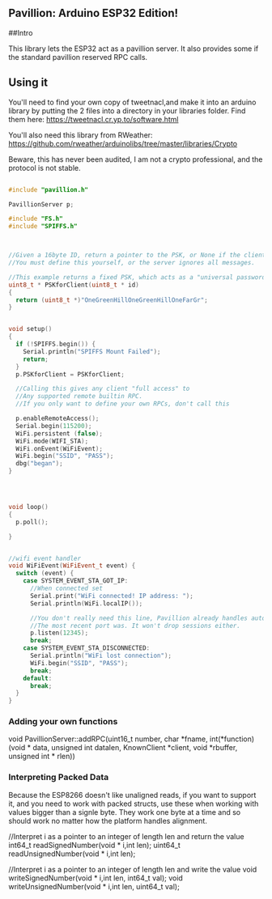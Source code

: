 ## Pavillion: Arduino ESP32 Edition!

##Intro

This library lets the ESP32 act as a pavillion server. It also provides some if the standard pavillion reserved RPC calls.


## Using it

You'll need to find your own copy of tweetnacl,and make it into an arduino library by putting the 2 files into a directory in your libraries folder.
Find them here: https://tweetnacl.cr.yp.to/software.html

You'll also need this library from RWeather: https://github.com/rweather/arduinolibs/tree/master/libraries/Crypto

Beware, this has never been audited, I am not a crypto professional, and the protocol is not stable.


```c++

#include "pavillion.h"

PavillionServer p;

#include "FS.h"
#include "SPIFFS.h"



//Given a 16byte ID, return a pointer to the PSK, or None if the client doesn't exist.
//You must define this yourself, or the server ignores all messages.

//This example returns a fixed PSK, which acts as a "universal password" for any client ID.
uint8_t * PSKforClient(uint8_t * id)
{
  return (uint8_t *)"OneGreenHillOneGreenHillOneFarGr";
}


void setup()
{
  if (!SPIFFS.begin()) {
    Serial.println("SPIFFS Mount Failed");
    return;
  }
  p.PSKforClient = PSKforClient;

  //Calling this gives any client "full access" to
  //Any supported remote builtin RPC.
  //If you only want to define your own RPCs, don't call this

  p.enableRemoteAccess();
  Serial.begin(115200);
  WiFi.persistent (false);
  WiFi.mode(WIFI_STA);
  WiFi.onEvent(WiFiEvent);
  WiFi.begin("SSID", "PASS");
  dbg("began");
}




void loop()
{
  p.poll();

}


//wifi event handler
void WiFiEvent(WiFiEvent_t event) {
  switch (event) {
    case SYSTEM_EVENT_STA_GOT_IP:
      //When connected set
      Serial.print("WiFi connected! IP address: ");
      Serial.println(WiFi.localIP());

      //You don't really need this line, Pavillion already handles auto reconnect to whatever 
      //The most recent port was. It won't drop sessions either.
      p.listen(12345);
      break;
    case SYSTEM_EVENT_STA_DISCONNECTED:
      Serial.println("WiFi lost connection");
      WiFi.begin("SSID", "PASS");
      break;
    default:
      break;
  }
}

```


### Adding your own functions
void PavillionServer::addRPC(uint16_t number, char *fname, int(*function)(void * data, unsigned int datalen, KnownClient *client, void *rbuffer, unsigned int * rlen))

### Interpreting Packed Data

Because the ESP8266 doesn't like unaligned reads, if you want to support it, and you need to work with packed structs,
use these when working with values bigger than a signle byte. They work one byte at a time and so should work no matter
how the platform handles alignment.

//Interpret i as a pointer to an integer of length len and return the value
int64_t readSignedNumber(void * i,int len);
uint64_t readUnsignedNumber(void * i,int len);

//Interpret i as a pointer to an integer of length len and write the value
void writeSignedNumber(void * i,int len, int64_t val);
void writeUnsignedNumber(void * i,int len, uint64_t val);
